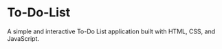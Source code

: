 # To-Do-List
A simple and interactive To-Do List application built with HTML, CSS, and JavaScript. 
